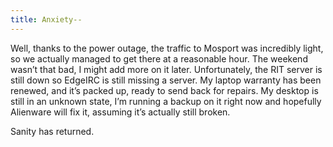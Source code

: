 ```yaml
---
title: Anxiety--
---
```

Well, thanks to the power outage, the traffic to Mosport was incredibly light, so we actually managed to get there at a reasonable hour. The weekend wasn’t that bad, I might add more on it later. Unfortunately, the RIT server is still down so EdgeIRC is still missing a server. My laptop warranty has been renewed, and it’s packed up, ready to send back for repairs. My desktop is still in an unknown state, I’m running a backup on it right now and hopefully Alienware will fix it, assuming it’s actually still broken.

Sanity has returned.